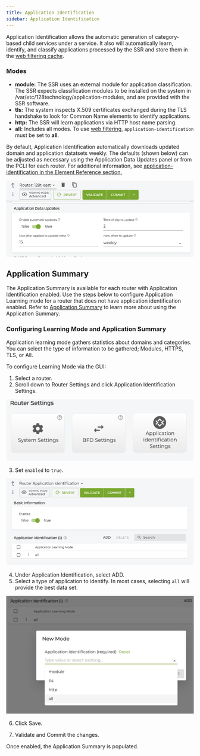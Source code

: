 ```yaml
---
title: Application Identification
sidebar: Application Identification
---
```


Application Identification allows the automatic generation of category-based child services under a service. It also will automatically learn, identify, and classify applications processed by the SSR and store them in the [web filtering cache](config_domain-based_web_filter.md#how-it-works). 

### Modes

- **module:** The SSR uses an external module for application classification. The SSR expects classification modules to be installed on the system in /var/etc/128technology/application-modules, and are provided with the SSR software.
- **tls:** The system inspects X.509 certificates exchanged during the TLS handshake to look for Common Name elements to identify applications. 
- **http:** The SSR will learn applications via HTTP host name parsing. 
- **all:** Includes all modes. To use [web filtering](config_domain-based_web_filter.md), `application-identification` must be set to **all**. 

By default, Application Identification automatically downloads updated domain and application datatsets weekly. The defaults (shown below) can be adjusted as necessary using the Application Data Updates panel or from the PCLI for each router. For additional information, see [application-identification in the Element Reference section.](config_reference_guide.md#application-identification)

![Application Data Updates](/img/dbwf_app-id_updates.png)

## Application Summary

The Application Summary is available for each router with Application Identification enabled. Use the steps below to configure Application Learning mode for a router that does not have application identification enabled. Refer to [Application Summary](how_to_use_app_summary.md) to learn more about using the Application Summary. 

### Configuring Learning Mode and Application Summary

Application learning mode gathers statistics about domains and categories. You can select the type of information to be gathered; Modules, HTTPS, TLS, or All. 

To configure Learning Mode via the GUI:
1. Select a router.
2. Scroll down to Router Settings and click Application Identification Settings.

![Application ID Setting Button](/img/config_app_learning1.png)

3. Set `enabled` to `true`.

![App ID Basic Info](/img/config_app_learning2.png)

4. Under Application Identification, select ADD.
5. Select a type of application to identify. In most cases, selecting `all` will provide the best data set.

![App Id Dropdown](/img/config_app_learning3.png)

6. Click Save.

7. Validate and Commit the changes. 

Once enabled, the Application Summary is populated. 

